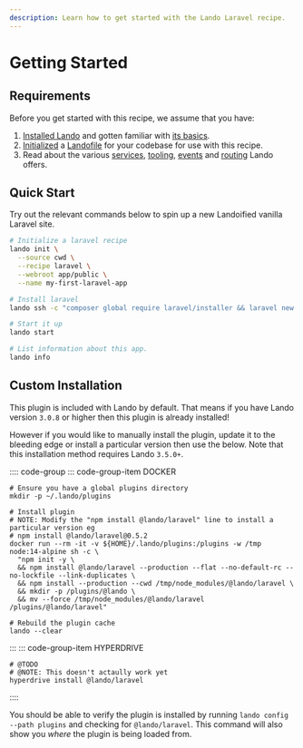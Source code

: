 ```yaml
---
description: Learn how to get started with the Lando Laravel recipe.
---
```


# Getting Started

## Requirements

Before you get started with this recipe, we assume that you have:

1. [Installed Lando](https://docs.lando.dev/basics/installation.html) and gotten familiar with [its basics](https://docs.lando.dev/basics/).
2. [Initialized](https://docs.lando.dev/basics/init.html) a [Landofile](https://docs.lando.dev/config/lando.html) for your codebase for use with this recipe.
3. Read about the various [services](https://docs.lando.dev/config/services.html), [tooling](https://docs.lando.dev/config/tooling.html), [events](https://docs.lando.dev/config/events.html) and [routing](https://docs.lando.dev/config/proxy.html) Lando offers.

## Quick Start

Try out the relevant commands below to spin up a new Landoified vanilla Laravel site.

```bash
# Initialize a laravel recipe
lando init \
  --source cwd \
  --recipe laravel \
  --webroot app/public \
  --name my-first-laravel-app

# Install laravel
lando ssh -c "composer global require laravel/installer && laravel new app"

# Start it up
lando start

# List information about this app.
lando info
```

## Custom Installation

This plugin is included with Lando by default. That means if you have Lando version `3.0.8` or higher then this plugin is already installed!

However if you would like to manually install the plugin, update it to the bleeding edge or install a particular version then use the below. Note that this installation method requires Lando `3.5.0+`.

:::: code-group
::: code-group-item DOCKER
```bash:no-line-numbers
# Ensure you have a global plugins directory
mkdir -p ~/.lando/plugins

# Install plugin
# NOTE: Modify the "npm install @lando/laravel" line to install a particular version eg
# npm install @lando/laravel@0.5.2
docker run --rm -it -v ${HOME}/.lando/plugins:/plugins -w /tmp node:14-alpine sh -c \
  "npm init -y \
  && npm install @lando/laravel --production --flat --no-default-rc --no-lockfile --link-duplicates \
  && npm install --production --cwd /tmp/node_modules/@lando/laravel \
  && mkdir -p /plugins/@lando \
  && mv --force /tmp/node_modules/@lando/laravel /plugins/@lando/laravel"

# Rebuild the plugin cache
lando --clear
```
:::
::: code-group-item HYPERDRIVE
```bash:no-line-numbers
# @TODO
# @NOTE: This doesn't actaully work yet
hyperdrive install @lando/laravel
```
::::

You should be able to verify the plugin is installed by running `lando config --path plugins` and checking for `@lando/laravel`. This command will also show you _where_ the plugin is being loaded from.
